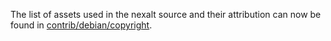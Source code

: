 The list of assets used in the nexalt source and their attribution can now be found in [contrib/debian/copyright](../contrib/debian/copyright).
